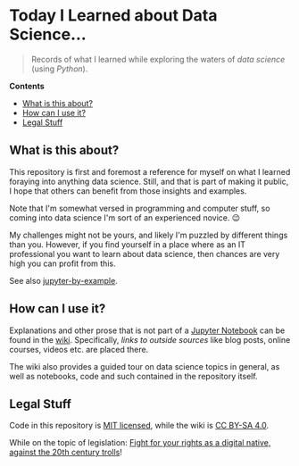 # Today I Learned about Data Science…

> Records of what I learned while exploring the waters of *data science* (using *Python*).

**Contents**

 * [What is this about?](#what-is-this-about)
 * [How can I use it?](#how-can-i-use-it)
 * [Legal Stuff](#legal-stuff)


## What is this about?

This repository is first and foremost a reference for myself on what I learned
foraying into anything data science. Still, and that is part of making it public,
I hope that others can benefit from those insights and examples.

Note that I'm somewhat versed in programming and computer stuff, so coming into
data science I'm sort of an experienced novice. :wink:

My challenges might not be yours, and likely I'm puzzled by different things than you.
However, if you find yourself in a place where as an IT professional you want to learn about data science,
then chances are very high you can profit from this.

See also [jupyter-by-example](https://github.com/jhermann/jupyter-by-example).


## How can I use it?

Explanations and other prose that is not part of a
[Jupyter Notebook](https://github.com/jhermann/til-about-data-science/tree/master/jupyter#jupyter-notebooks)
can be found in the
[wiki](https://github.com/jhermann/til-about-data-science/wiki).
Specifically, *links to outside sources* like blog posts, online courses, videos etc. are placed there.

The wiki also provides a guided tour on data science topics in general,
as well as notebooks, code and such contained in the repository itself.


## Legal Stuff

Code in this repository is [MIT licensed](https://github.com/jhermann/til-about-data-science/blob/master/LICENSE),
while the wiki is [CC BY-SA 4.0](https://creativecommons.org/licenses/by-sa/4.0/).

While on the topic of legislation:
[Fight for your rights as a digital native, against the 20th century trolls](https://www.linuxjournal.com/content/how-eus-copyright-reform-threatens-open-source-and-how-fight-it)!

